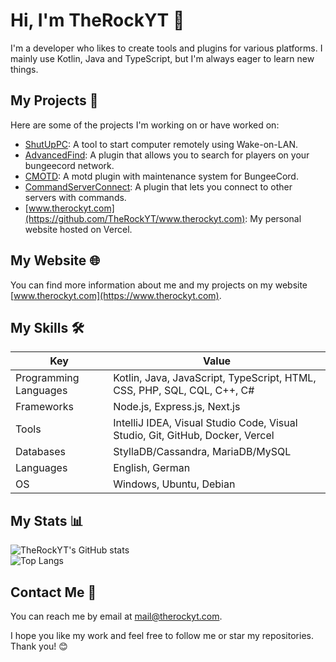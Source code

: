 # Hi, I'm TheRockYT 👋

I'm a developer who likes to create tools and plugins for various platforms. I mainly use Kotlin, Java and TypeScript, but I'm always eager to learn new things.

## My Projects 🚀

Here are some of the projects I'm working on or have worked on:

- [ShutUpPC](https://github.com/TheRockYT/ShutUpPC): A tool to start computer remotely using Wake-on-LAN.
- [AdvancedFind](https://github.com/TheRockYT/AdvancedFind): A plugin that allows you to search for players on your bungeecord network.
- [CMOTD](https://github.com/TheRockYT/CMOTD): A motd plugin with maintenance system for BungeeCord.
- [CommandServerConnect](https://github.com/TheRockYT/CommandServerConnect): A plugin that lets you connect to other servers with commands.
- [www.therockyt.com](https://github.com/TheRockYT/www.therockyt.com): My personal website hosted on Vercel.

## My Website 🌐

You can find more information about me and my projects on my website [www.therockyt.com](https://www.therockyt.com).

## My Skills 🛠️

| Key                   | Value                                                                         |
| --------------------- | ----------------------------------------------------------------------------- |
| Programming Languages | Kotlin, Java, JavaScript, TypeScript, HTML, CSS, PHP, SQL, CQL, C++, C#       |
| Frameworks            | Node.js, Express.js, Next.js                                                  |
| Tools                 | IntelliJ IDEA, Visual Studio Code, Visual Studio, Git, GitHub, Docker, Vercel |
| Databases             | StyllaDB/Cassandra, MariaDB/MySQL                                             |
| Languages             | English, German                                                               |
| OS                    | Windows, Ubuntu, Debian                                                       |

## My Stats 📊

![TheRockYT's GitHub stats](https://github-readme-stats.vercel.app/api?username=TheRockYT&show_icons=true&theme=transparent&hide=contribs&count_private=true)
<br>
![Top Langs](https://github-readme-stats.vercel.app/api/top-langs/?username=TheRockYT&show_icons=true&theme=transparent&hide=contribs&count_private=true)

## Contact Me 📧

You can reach me by email at mail@therockyt.com.

I hope you like my work and feel free to follow me or star my repositories. Thank you! 😊

